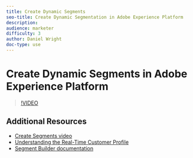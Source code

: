 ```yaml
---
title: Create Dynamic Segments
seo-title: Create Dynamic Segmentation in Adobe Experience Platform
description: 
audience: marketer
difficulty: 3
author: Daniel Wright
doc-type: use
---
```


# Create Dynamic Segments in Adobe Experience Platform

>[!VIDEO](https://video.tv.adobe.com/v/27428?quality=12)

## Additional Resources

* [Create Segments video](create-segments.md)
* [Understanding the Real-Time Customer Profile](../profiles/bring-data-into-the-real-time-customer-profile.md)
* [Segment Builder documentation](https://www.adobe.io/apis/experienceplatform/home/profile-identity-segmentation/profile-identity-segmentation-services.html#!end-user/markdown/segmentation_overview/segmentation.md)